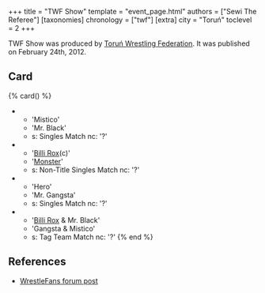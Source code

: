 +++
title = "TWF Show"
template = "event_page.html"
authors = ["Sewi The Referee"]
[taxonomies]
chronology = ["twf"]
[extra]
city = "Toruń"
toclevel = 2
+++

TWF Show was produced by [Toruń Wrestling Federation](@/o/twf.md). It was published on February 24th, 2012.

## Card

{% card() %}
- - 'Mistico'
  - 'Mr. Black'
  - s: Singles Match
    nc: '?'
- - '[Billi Rox](@/w/corin-mear.md)(c)'
  - '[Monster](@/w/chris-hunter.md)'
  - s: Non-Title Singles Match
    nc: '?'
- - 'Hero'
  - 'Mr. Gangsta'
  - s: Singles Match
    nc: '?'
- - '[Billi Rox](@/w/corin-mear.md) & Mr. Black'
  - 'Gangsta & Mistico'
  - s: Tag Team Match
    nc: '?'
{% end %}

## References

* [WrestleFans forum post](https://wrestlefans.pl/forum/viewtopic.php?f=59&t=28157)

